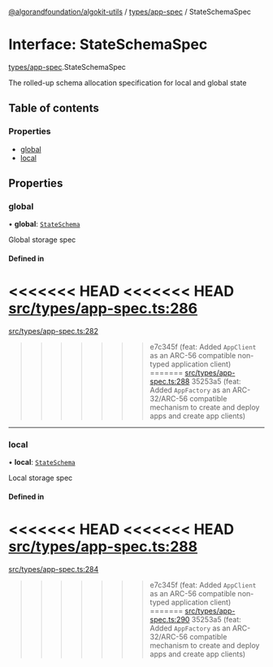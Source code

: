 [@algorandfoundation/algokit-utils](../README.md) / [types/app-spec](../modules/types_app_spec.md) / StateSchemaSpec

# Interface: StateSchemaSpec

[types/app-spec](../modules/types_app_spec.md).StateSchemaSpec

The rolled-up schema allocation specification for local and global state

## Table of contents

### Properties

- [global](types_app_spec.StateSchemaSpec.md#global)
- [local](types_app_spec.StateSchemaSpec.md#local)

## Properties

### global

• **global**: [`StateSchema`](../modules/types_app_spec.md#stateschema)

Global storage spec

#### Defined in

<<<<<<< HEAD
<<<<<<< HEAD
[src/types/app-spec.ts:286](https://github.com/algorandfoundation/algokit-utils-ts/blob/main/src/types/app-spec.ts#L286)
=======
[src/types/app-spec.ts:282](https://github.com/algorandfoundation/algokit-utils-ts/blob/main/src/types/app-spec.ts#L282)
>>>>>>> e7c345f (feat: Added `AppClient` as an ARC-56 compatible non-typed application client)
=======
[src/types/app-spec.ts:288](https://github.com/algorandfoundation/algokit-utils-ts/blob/main/src/types/app-spec.ts#L288)
>>>>>>> 35253a5 (feat: Added `AppFactory` as an ARC-32/ARC-56 compatible mechanism to create and deploy apps and create app clients)

___

### local

• **local**: [`StateSchema`](../modules/types_app_spec.md#stateschema)

Local storage spec

#### Defined in

<<<<<<< HEAD
<<<<<<< HEAD
[src/types/app-spec.ts:288](https://github.com/algorandfoundation/algokit-utils-ts/blob/main/src/types/app-spec.ts#L288)
=======
[src/types/app-spec.ts:284](https://github.com/algorandfoundation/algokit-utils-ts/blob/main/src/types/app-spec.ts#L284)
>>>>>>> e7c345f (feat: Added `AppClient` as an ARC-56 compatible non-typed application client)
=======
[src/types/app-spec.ts:290](https://github.com/algorandfoundation/algokit-utils-ts/blob/main/src/types/app-spec.ts#L290)
>>>>>>> 35253a5 (feat: Added `AppFactory` as an ARC-32/ARC-56 compatible mechanism to create and deploy apps and create app clients)
